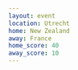 ```yaml
---
layout: event
location: Utrecht
home: New Zealand
away: France
home_score: 40
away_score: 10
---
```

